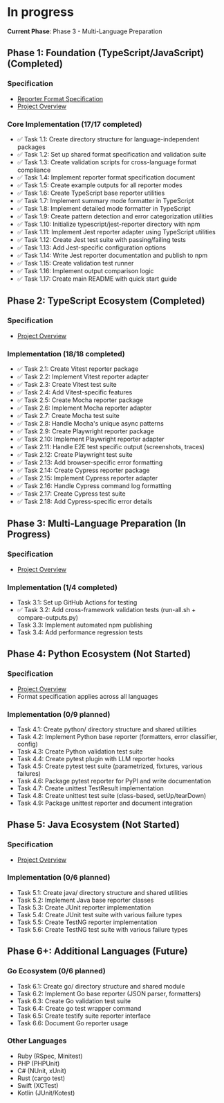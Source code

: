 # In progress

**Current Phase**: Phase 3 - Multi-Language Preparation

## Phase 1: Foundation (TypeScript/JavaScript) (Completed)

### Specification

- [Reporter Format Specification](./reporter-format.feat.md)
- [Project Overview](./project.specs.md#phase-1-foundation-typescriptjavascript)

### Core Implementation (17/17 completed)

- ✅ Task 1.1: Create directory structure for language-independent packages
- ✅ Task 1.2: Set up shared format specification and validation suite
- ✅ Task 1.3: Create validation scripts for cross-language format compliance
- ✅ Task 1.4: Implement reporter format specification document
- ✅ Task 1.5: Create example outputs for all reporter modes
- ✅ Task 1.6: Create TypeScript base reporter utilities
- ✅ Task 1.7: Implement summary mode formatter in TypeScript
- ✅ Task 1.8: Implement detailed mode formatter in TypeScript
- ✅ Task 1.9: Create pattern detection and error categorization utilities
- ✅ Task 1.10: Initialize typescript/jest-reporter directory with npm
- ✅ Task 1.11: Implement Jest reporter adapter using TypeScript utilities
- ✅ Task 1.12: Create Jest test suite with passing/failing tests
- ✅ Task 1.13: Add Jest-specific configuration options
- ✅ Task 1.14: Write Jest reporter documentation and publish to npm
- ✅ Task 1.15: Create validation test runner
- ✅ Task 1.16: Implement output comparison logic
- ✅ Task 1.17: Create main README with quick start guide

## Phase 2: TypeScript Ecosystem (Completed)

### Specification

- [Project Overview](./project.specs.md#phase-2-typescript-ecosystem)

### Implementation (18/18 completed)

- ✅ Task 2.1: Create Vitest reporter package
- ✅ Task 2.2: Implement Vitest reporter adapter
- ✅ Task 2.3: Create Vitest test suite
- ✅ Task 2.4: Add Vitest-specific features
- ✅ Task 2.5: Create Mocha reporter package
- ✅ Task 2.6: Implement Mocha reporter adapter
- ✅ Task 2.7: Create Mocha test suite
- ✅ Task 2.8: Handle Mocha's unique async patterns
- ✅ Task 2.9: Create Playwright reporter package
- ✅ Task 2.10: Implement Playwright reporter adapter
- ✅ Task 2.11: Handle E2E test specific output (screenshots, traces)
- ✅ Task 2.12: Create Playwright test suite
- ✅ Task 2.13: Add browser-specific error formatting
- ✅ Task 2.14: Create Cypress reporter package
- ✅ Task 2.15: Implement Cypress reporter adapter
- ✅ Task 2.16: Handle Cypress command log formatting
- ✅ Task 2.17: Create Cypress test suite
- ✅ Task 2.18: Add Cypress-specific error details

## Phase 3: Multi-Language Preparation (In Progress)

### Specification

- [Project Overview](./project.specs.md#phase-3-multi-language-preparation)

### Implementation (1/4 completed)

- Task 3.1: Set up GitHub Actions for testing
- ✅ Task 3.2: Add cross-framework validation tests (run-all.sh + compare-outputs.py)
- Task 3.3: Implement automated npm publishing
- Task 3.4: Add performance regression tests

## Phase 4: Python Ecosystem (Not Started)

### Specification

- [Project Overview](./project.specs.md#phase-4-python-ecosystem)
- Format specification applies across all languages

### Implementation (0/9 planned)

- Task 4.1: Create python/ directory structure and shared utilities
- Task 4.2: Implement Python base reporter (formatters, error classifier, config)
- Task 4.3: Create Python validation test suite
- Task 4.4: Create pytest plugin with LLM reporter hooks
- Task 4.5: Create pytest test suite (parametrized, fixtures, various failures)
- Task 4.6: Package pytest reporter for PyPI and write documentation
- Task 4.7: Create unittest TestResult implementation
- Task 4.8: Create unittest test suite (class-based, setUp/tearDown)
- Task 4.9: Package unittest reporter and document integration

## Phase 5: Java Ecosystem (Not Started)

### Specification

- [Project Overview](./project.specs.md#phase-5-java-ecosystem)

### Implementation (0/6 planned)

- Task 5.1: Create java/ directory structure and shared utilities
- Task 5.2: Implement Java base reporter classes
- Task 5.3: Create JUnit reporter implementation
- Task 5.4: Create JUnit test suite with various failure types
- Task 5.5: Create TestNG reporter implementation
- Task 5.6: Create TestNG test suite with various failure types

## Phase 6+: Additional Languages (Future)

### Go Ecosystem (0/6 planned)

- Task 6.1: Create go/ directory structure and shared module
- Task 6.2: Implement Go base reporter (JSON parser, formatters)
- Task 6.3: Create Go validation test suite
- Task 6.4: Create go test wrapper command
- Task 6.5: Create testify suite reporter interface
- Task 6.6: Document Go reporter usage

### Other Languages
- Ruby (RSpec, Minitest)
- PHP (PHPUnit)
- C# (NUnit, xUnit)
- Rust (cargo test)
- Swift (XCTest)
- Kotlin (JUnit/Kotest)